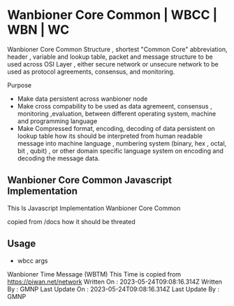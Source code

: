 # Wanbioner Core Common | WBCC | WBN | WC
Wanbioner Core Common Structure , shortest "Common Core" abbreviation, header , variable and lookup table, packet and message structure to be used across OSI Layer , either secure network or unsecure network to be used as protocol agreements, consensus, and monitoring.

Purpose
- Make data persistent across wanbioner node
- Make cross compability to be used as data agremeent, consensus , monitoring ,evaluation,  between different operating system, machine and programming language
- Make Compressed format, encoding, decoding of data persistent on lookup table how its should be interpreted from human readable message into machine language , numbering system (binary, hex , octal, bit , qubit) , or other domain specific language system on encoding and decoding the message data.

## Wanbioner Core Common Javascript Implementation

This Is Javascript Implementation Wanbioner Core Common

copied from /docs how it should be threated


## Usage 

- wbcc args


Wanbioner Time Message (WBTM)
This Time is copied from https://piwan.net/network
Written On     : 2023-05-24T09:08:16.314Z
Written By     : GMNP
Last Update On : 2023-05-24T09:08:16.314Z
Last Update By : GMNP